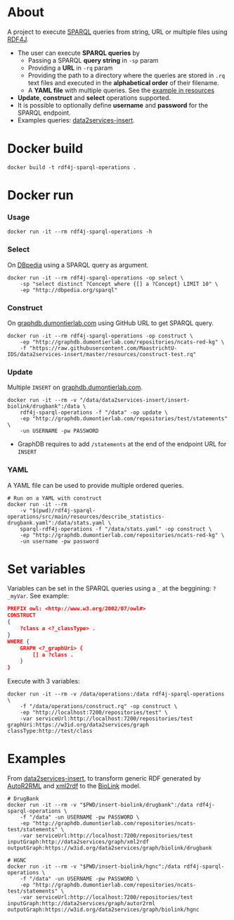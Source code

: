 # About
A project to execute [SPARQL](https://www.w3.org/TR/sparql11-query/) queries from string, URL or multiple files using [RDF4J](http://rdf4j.org/).

* The user can execute **SPARQL queries** by
  * Passing a SPARQL **query string** in `-sp` param 
  * Providing a **URL** in `-rq` param
  * Providing the path to a directory where the queries are stored in `.rq` text files and executed in the **alphabetical order** of their filename. 
  * A **YAML file** with multiple queries. See the [example in resources](https://github.com/vemonet/rdf4j-sparql-operations/blob/master/src/main/resources/describe_statistics-drugbank.yaml)
* **Update**, **construct** and **select** operations supported.
* It is possible to optionally define **username** and **password** for the SPARQL endpoint.
* Examples queries: [data2services-insert](https://github.com/MaastrichtU-IDS/data2services-insert).



# Docker build
```shell
docker build -t rdf4j-sparql-operations .
```
# Docker run

### Usage

```shell
docker run -it --rm rdf4j-sparql-operations -h
```

### Select

On [DBpedia](http://dbpedia.org/sparql) using a SPARQL query as argument.

```shell
docker run -it --rm rdf4j-sparql-operations -op select \
	-sp "select distinct ?Concept where {[] a ?Concept} LIMIT 10" \
	-ep "http://dbpedia.org/sparql"
```

### Construct

On [graphdb.dumontierlab.com](http://graphdb.dumontierlab.com/) using GitHub URL to get SPARQL query.

```shell
docker run -it --rm rdf4j-sparql-operations -op construct \
	-ep "http://graphdb.dumontierlab.com/repositories/ncats-red-kg" \
	-f "https://raw.githubusercontent.com/MaastrichtU-IDS/data2services-insert/master/resources/construct-test.rq" 
```

### Update

Multiple `INSERT` on [graphdb.dumontierlab.com](http://graphdb.dumontierlab.com/).

```shell
docker run -it --rm -v "/data/data2services-insert/insert-biolink/drugbank":/data \
	rdf4j-sparql-operations -f "/data" -op update \
	-ep "http://graphdb.dumontierlab.com/repositories/test/statements" \
	-un USERNAME -pw PASSWORD
```

* GraphDB requires to add `/statements` at the end of the endpoint URL for `INSERT`

### YAML

A YAML file can be used to provide multiple ordered queries.

```shell
# Run on a YAML with construct
docker run -it --rm 
	-v "$(pwd)/rdf4j-sparql-operations/src/main/resources/describe_statistics-drugbank.yaml":/data/stats.yaml \
	sparql-rdf4j-operations -f "/data/stats.yaml" -op construct \
	-ep "http://graphdb.dumontierlab.com/repositories/ncats-red-kg" \
	-un username -pw password
```



# Set variables

Variables can be set in the SPARQL queries using a `_` at the beggining: `?_myVar`. See example:

```json
PREFIX owl: <http://www.w3.org/2002/07/owl#>
CONSTRUCT 
{ 
    ?class a <?_classType> .
}
WHERE {
    GRAPH <?_graphUri> {
        [] a ?class .
    }
}
```

Execute with 3 variables:

```shell
docker run -it --rm -v /data/operations:/data rdf4j-sparql-operations \
	-f "/data/operations/construct.rq" -op construct \
	-ep "http://localhost:7200/repositories/test" \
    -var serviceUrl:http://localhost:7200/repositories/test graphUri:https://w3id.org/data2services/graph classType:http://test/class
```



# Examples

From [data2services-insert](https://github.com/MaastrichtU-IDS/data2services-insert), to transform generic RDF generated by [AutoR2RML](https://github.com/amalic/AutoR2RML) and [xml2rdf](https://github.com/MaastrichtU-IDS/xml2rdf) to the [BioLink](https://biolink.github.io/biolink-model/docs/) model.

```shell
# DrugBank
docker run -it --rm -v "$PWD/insert-biolink/drugbank":/data rdf4j-sparql-operations \
	-f "/data" -un USERNAME -pw PASSWORD \
	-ep "http://graphdb.dumontierlab.com/repositories/ncats-test/statements" \
	-var serviceUrl:http://localhost:7200/repositories/test inputGraph:http://data2services/graph/xml2rdf outputGraph:https://w3id.org/data2services/graph/biolink/drugbank

# HGNC
docker run -it --rm -v "$PWD/insert-biolink/hgnc":/data rdf4j-sparql-operations \
	-f "/data" -un USERNAME -pw PASSWORD \
	-ep "http://graphdb.dumontierlab.com/repositories/ncats-test/statements" \
	-var serviceUrl:http://localhost:7200/repositories/test inputGraph:http://data2services/graph/autor2rml outputGraph:https://w3id.org/data2services/graph/biolink/hgnc
```

